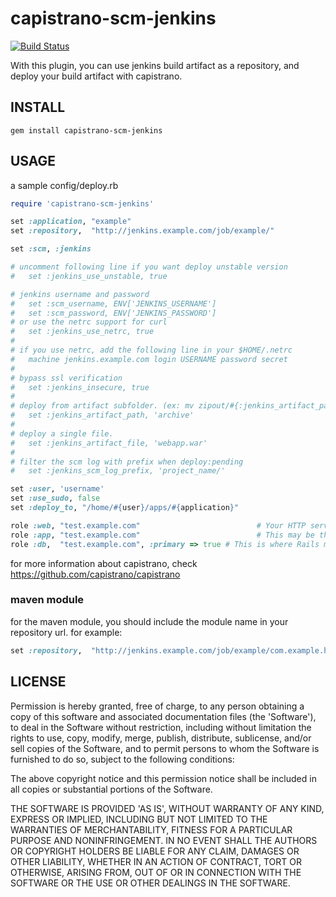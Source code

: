 # capistrano-scm-jenkins

[![Build Status](https://secure.travis-ci.org/lidaobing/capistrano-scm-jenkins.png?branch=master)](http://travis-ci.org/lidaobing/capistrano-scm-jenkins)

With this plugin, you can use jenkins build artifact as a repository, and
deploy your build artifact with capistrano.

## INSTALL

    gem install capistrano-scm-jenkins

## USAGE

a sample config/deploy.rb

```ruby
require 'capistrano-scm-jenkins'

set :application, "example"
set :repository,  "http://jenkins.example.com/job/example/"

set :scm, :jenkins

# uncomment following line if you want deploy unstable version
#   set :jenkins_use_unstable, true

# jenkins username and password
#   set :scm_username, ENV['JENKINS_USERNAME']
#   set :scm_password, ENV['JENKINS_PASSWORD']
# or use the netrc support for curl
#   set :jenkins_use_netrc, true
#
# if you use netrc, add the following line in your $HOME/.netrc
#   machine jenkins.example.com login USERNAME password secret
#
# bypass ssl verification
#   set :jenkins_insecure, true
#
# deploy from artifact subfolder. (ex: mv zipout/#{:jenkins_artifact_path} #{destination})
#   set :jenkins_artifact_path, 'archive'
#
# deploy a single file.
#   set :jenkins_artifact_file, 'webapp.war'
#
# filter the scm log with prefix when deploy:pending
#   set :jenkins_scm_log_prefix, 'project_name/'

set :user, 'username'
set :use_sudo, false
set :deploy_to, "/home/#{user}/apps/#{application}"

role :web, "test.example.com"                          # Your HTTP server, Apache/etc
role :app, "test.example.com"                          # This may be the same as your `Web` server
role :db,  "test.example.com", :primary => true # This is where Rails migrations will run
```

for more information about capistrano, check https://github.com/capistrano/capistrano

### maven module

for the maven module, you should include the module name in your repository url. for example:

```ruby
set :repository,  "http://jenkins.example.com/job/example/com.example.helloworld$helloworld/"
```

## LICENSE

Permission is hereby granted, free of charge, to any person obtaining
a copy of this software and associated documentation files (the
'Software'), to deal in the Software without restriction, including
without limitation the rights to use, copy, modify, merge, publish,
distribute, sublicense, and/or sell copies of the Software, and to
permit persons to whom the Software is furnished to do so, subject to
the following conditions:

The above copyright notice and this permission notice shall be
included in all copies or substantial portions of the Software.

THE SOFTWARE IS PROVIDED 'AS IS', WITHOUT WARRANTY OF ANY KIND,
EXPRESS OR IMPLIED, INCLUDING BUT NOT LIMITED TO THE WARRANTIES OF
MERCHANTABILITY, FITNESS FOR A PARTICULAR PURPOSE AND NONINFRINGEMENT.
IN NO EVENT SHALL THE AUTHORS OR COPYRIGHT HOLDERS BE LIABLE FOR ANY
CLAIM, DAMAGES OR OTHER LIABILITY, WHETHER IN AN ACTION OF CONTRACT,
TORT OR OTHERWISE, ARISING FROM, OUT OF OR IN CONNECTION WITH THE
SOFTWARE OR THE USE OR OTHER DEALINGS IN THE SOFTWARE.
